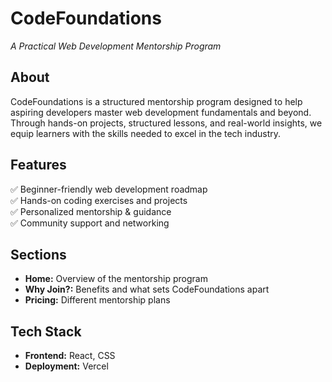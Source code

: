 # CodeFoundations 
*A Practical Web Development Mentorship Program*  

## About  
CodeFoundations is a structured mentorship program designed to help aspiring developers master web development fundamentals and beyond. Through hands-on projects, structured lessons, and real-world insights, we equip learners with the skills needed to excel in the tech industry.  

## Features  
✅ Beginner-friendly web development roadmap  
✅ Hands-on coding exercises and projects  
✅ Personalized mentorship & guidance  
✅ Community support and networking  

## Sections  
- **Home:** Overview of the mentorship program  
- **Why Join?:** Benefits and what sets CodeFoundations apart  
- **Pricing:** Different mentorship plans  

## Tech Stack  
- **Frontend:** React, CSS  
- **Deployment:** Vercel   
<!-- - **Payment Integration:** Paystack / PayPal (optional)   -->